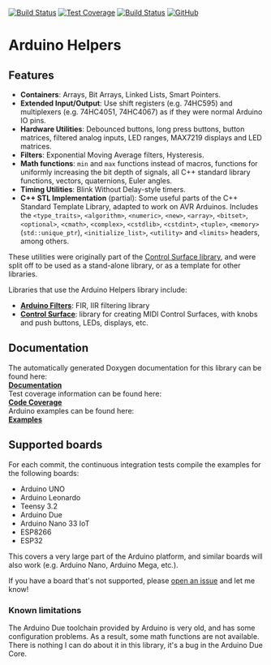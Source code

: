[![Build Status](https://github.com/tttapa/Arduino-Helpers/workflows/CI%20Tests/badge.svg)](https://github.com/tttapa/Arduino-Helpers/actions)
[![Test Coverage](https://img.shields.io/endpoint?url=https://raw.githubusercontent.com/tttapa/Arduino-Helpers/master/docs/Coverage/shield.io.coverage.json)](https://tttapa.github.io/Arduino-Helpers/Coverage/index.html)
[![Build Status](https://travis-ci.org/tttapa/Arduino-Helpers.svg?branch=master)](https://travis-ci.org/tttapa/Arduino-Helpers)
[![GitHub](https://img.shields.io/github/stars/tttapa/Arduino-Helpers?label=GitHub&logo=github)](https://github.com/tttapa/Arduino-Helpers)

# Arduino Helpers

## Features

- **Containers**: Arrays, Bit Arrays, Linked Lists, Smart Pointers.
- **Extended Input/Output**: Use shift registers (e.g. 74HC595) and multiplexers
  (e.g. 74HC4051, 74HC4067) as if they were normal Arduino IO pins.
- **Hardware Utilities**: Debounced buttons, long press buttons, button 
  matrices, filtered analog inputs, LED ranges, MAX7219 displays and LED 
  matrices.
- **Filters**: Exponential Moving Average filters, Hysteresis.
- **Math functions**: `min` and `max` functions instead of macros, functions
  for uniformly increasing the bit depth of signals, all C++ standard library 
  functions, vectors, quaternions, Euler angles.
- **Timing Utilities**: Blink Without Delay-style timers.
- **C++ STL Implementation** (partial): Some useful parts of the C++ Standard
  Template Library, adapted to work on AVR Arduinos. Includes the 
  `<type_traits>`, `<algorithm>`, `<numeric>`, `<new>`, `<array>`, `<bitset>`, 
  `<optional>`, `<cmath>`, `<complex>`, `<cstdlib>`, `<cstdint>`, `<tuple>`,
  `<memory>` (`std::unique_ptr`), `<initialize_list>`, `<utility>` and 
  `<limits>` headers, among others.

These utilities were originally part of the
[Control Surface library](https://github.com/tttapa/Control-Surface),
and were split off to be used as a stand-alone library, or as a template for 
other libraries.

Libraries that use the Arduino Helpers library include:
- [**Arduino Filters**](https://github.com/tttapa/Arduino-Filters):
  FIR, IIR filtering library
- [**Control Surface**](https://github.com/tttapa/Control-Surface):
  library for creating MIDI Control Surfaces, with knobs and push buttons, 
  LEDs, displays, etc.

## Documentation

The automatically generated Doxygen documentation for this library can be found 
here:  
[**Documentation**](https://tttapa.github.io/Arduino-Helpers/Doxygen/index.html)  
Test coverage information can be found here:  
[**Code Coverage**](https://tttapa.github.io/Arduino-Helpers/Coverage/index.html)  
Arduino examples can be found here:  
[**Examples**](https://tttapa.github.io/Arduino-Helpers/Doxygen/examples.html)

## Supported boards

For each commit, the continuous integration tests compile the examples for the
following boards:

- Arduino UNO
- Arduino Leonardo
- Teensy 3.2
- Arduino Due
- Arduino Nano 33 IoT
- ESP8266
- ESP32

This covers a very large part of the Arduino platform, and similar boards will
also work (e.g. Arduino Nano, Arduino Mega, etc.).

If you have a board that's not supported, please 
[open an issue](https://github.com/tttapa/Arduino-Helpers/issues/new)
and let me know!

### Known limitations

The Arduino Due toolchain provided by Arduino is very old, and has some 
configuration problems. As a result, some math functions are not available.  
There is nothing I can do about it in this library, it's a bug in the Arduino 
Due Core.